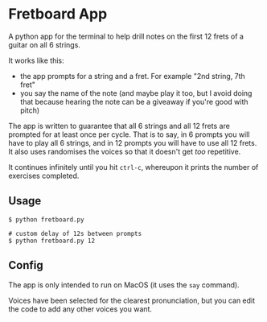# Fretboard App

A python app for the terminal to help drill notes on the first 12 frets of a guitar on all 6 strings.

It works like this:
- the app prompts for a string and a fret. For example "2nd string, 7th fret"
- you say the name of the note (and maybe play it too, but I avoid doing that because hearing the note can be a giveaway if you're good with pitch)

The app is written to guarantee that all 6 strings and all 12 frets are prompted for at least once per cycle. That is to say, in 6 prompts you will have to play all 6 strings, and in 12 prompts you will have to use all 12 frets. It also uses randomises the voices so that it doesn't get _too_ repetitive.

It continues infinitely until you hit `ctrl-c`, whereupon it prints the number of exercises completed.


## Usage

```shell
$ python fretboard.py

# custom delay of 12s between prompts
$ python fretboard.py 12
```

## Config

The app is only intended to run on MacOS (it uses the `say` command).

Voices have been selected for the clearest pronunciation, but you can edit the code to add any other voices you want.